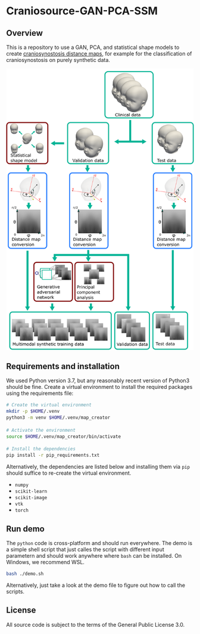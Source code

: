 # Craniosource-GAN-PCA-SSM

## Overview

This is a repository to use a GAN, PCA, and statistical shape models to create
[craniosynostosis distance maps](https://github.com/KIT-IBT/cd-map), for
example for the classification of craniosynostosis on purely synthetic data.

![](/assets/graphical_abstract.png)


## Requirements and installation

We used Python version 3.7, but any reasonably recent version of Python3 should
be fine.  Create a virtual environment to install the required packages using
the requirements file: 

``` bash
# Create the virtual environment
mkdir -p $HOME/.venv
python3 -m venv $HOME/.venv/map_creator

# Activate the environment
source $HOME/.venv/map_creator/bin/activate

# Install the dependencies
pip install -r pip_requirements.txt
```

Alternatively, the dependencies are listed below and installing them via `pip`
should suffice to re-create the virtual environment.
- `numpy`
- `scikit-learn`
- `scikit-image`
- `vtk`
- `torch`

## Run demo

The `python` code is cross-platform and should run everywhere.  The demo is a
simple shell script that just calles the script with different input parametern
and should work anywhere where `bash` can be installed.  On Windows, we
recommend WSL.

``` bash
bash ./demo.sh
```

Alternatively, just take a look at the demo file to figure out how to call the
scripts.

## License

All source code is subject to the terms of the General Public License 3.0.

